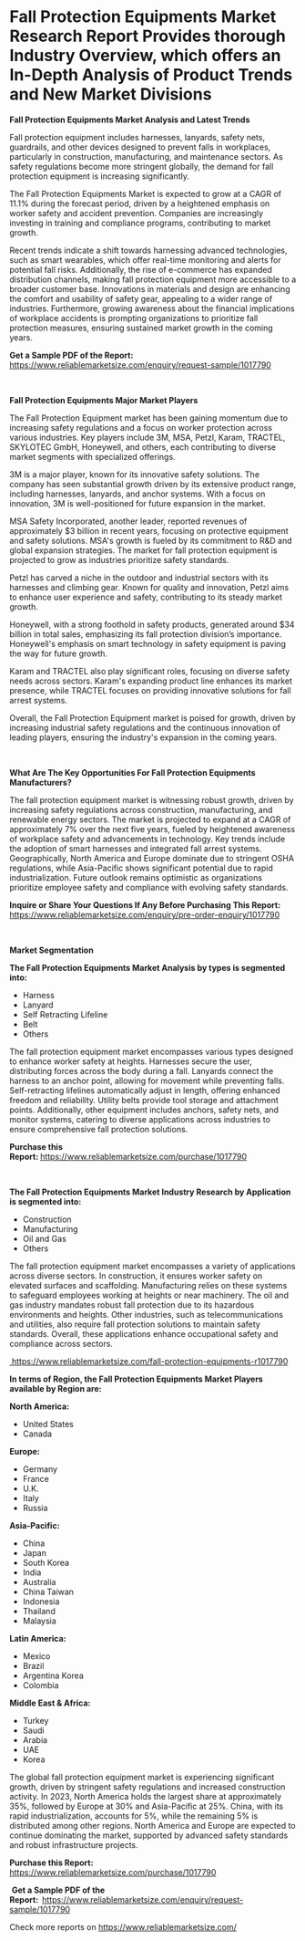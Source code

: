 <p><h1>Fall Protection Equipments Market Research Report Provides thorough Industry Overview, which offers an In-Depth Analysis of Product Trends and New Market Divisions</h1></p><p><strong>Fall Protection Equipments Market Analysis and Latest Trends</strong></p>
<p><p>Fall protection equipment includes harnesses, lanyards, safety nets, guardrails, and other devices designed to prevent falls in workplaces, particularly in construction, manufacturing, and maintenance sectors. As safety regulations become more stringent globally, the demand for fall protection equipment is increasing significantly. </p><p>The Fall Protection Equipments Market is expected to grow at a CAGR of 11.1% during the forecast period, driven by a heightened emphasis on worker safety and accident prevention. Companies are increasingly investing in training and compliance programs, contributing to market growth. </p><p>Recent trends indicate a shift towards harnessing advanced technologies, such as smart wearables, which offer real-time monitoring and alerts for potential fall risks. Additionally, the rise of e-commerce has expanded distribution channels, making fall protection equipment more accessible to a broader customer base. Innovations in materials and design are enhancing the comfort and usability of safety gear, appealing to a wider range of industries. Furthermore, growing awareness about the financial implications of workplace accidents is prompting organizations to prioritize fall protection measures, ensuring sustained market growth in the coming years.</p></p>
<p><strong>Get a Sample PDF of the Report:&nbsp;</strong> <a href="https://www.reliablemarketsize.com/enquiry/request-sample/1017790?utm_campaign=1895&utm_medium=2&utm_source=Github&utm_content=ia&utm_term=09042025&utm_id=fall-protection-equipments">https://www.reliablemarketsize.com/enquiry/request-sample/1017790</a></p>
<p>&nbsp;</p>
<p><strong>Fall Protection Equipments Major Market Players</strong></p>
<p><p>The Fall Protection Equipment market has been gaining momentum due to increasing safety regulations and a focus on worker protection across various industries. Key players include 3M, MSA, Petzl, Karam, TRACTEL, SKYLOTEC GmbH, Honeywell, and others, each contributing to diverse market segments with specialized offerings.</p><p>3M is a major player, known for its innovative safety solutions. The company has seen substantial growth driven by its extensive product range, including harnesses, lanyards, and anchor systems. With a focus on innovation, 3M is well-positioned for future expansion in the market.</p><p>MSA Safety Incorporated, another leader, reported revenues of approximately $3 billion in recent years, focusing on protective equipment and safety solutions. MSA's growth is fueled by its commitment to R&D and global expansion strategies. The market for fall protection equipment is projected to grow as industries prioritize safety standards.</p><p>Petzl has carved a niche in the outdoor and industrial sectors with its harnesses and climbing gear. Known for quality and innovation, Petzl aims to enhance user experience and safety, contributing to its steady market growth.</p><p>Honeywell, with a strong foothold in safety products, generated around $34 billion in total sales, emphasizing its fall protection division’s importance. Honeywell's emphasis on smart technology in safety equipment is paving the way for future growth.</p><p>Karam and TRACTEL also play significant roles, focusing on diverse safety needs across sectors. Karam's expanding product line enhances its market presence, while TRACTEL focuses on providing innovative solutions for fall arrest systems.</p><p>Overall, the Fall Protection Equipment market is poised for growth, driven by increasing industrial safety regulations and the continuous innovation of leading players, ensuring the industry's expansion in the coming years.</p></p>
<p>&nbsp;</p>
<p><strong>What Are The Key Opportunities For Fall Protection Equipments Manufacturers?</strong></p>
<p><p>The fall protection equipment market is witnessing robust growth, driven by increasing safety regulations across construction, manufacturing, and renewable energy sectors. The market is projected to expand at a CAGR of approximately 7% over the next five years, fueled by heightened awareness of workplace safety and advancements in technology. Key trends include the adoption of smart harnesses and integrated fall arrest systems. Geographically, North America and Europe dominate due to stringent OSHA regulations, while Asia-Pacific shows significant potential due to rapid industrialization. Future outlook remains optimistic as organizations prioritize employee safety and compliance with evolving safety standards.</p></p>
<p><strong>Inquire or Share Your Questions If Any Before Purchasing This Report:</strong> <a href="https://www.reliablemarketsize.com/enquiry/pre-order-enquiry/1017790?utm_campaign=1895&utm_medium=2&utm_source=Github&utm_content=ia&utm_term=09042025&utm_id=fall-protection-equipments">https://www.reliablemarketsize.com/enquiry/pre-order-enquiry/1017790</a></p>
<p>&nbsp;</p>
<p><strong>Market Segmentation</strong></p>
<p><strong>The Fall Protection Equipments Market Analysis by types is segmented into:</strong></p>
<p><ul><li>Harness</li><li>Lanyard</li><li>Self Retracting Lifeline</li><li>Belt</li><li>Others</li></ul></p>
<p><p>The fall protection equipment market encompasses various types designed to enhance worker safety at heights. Harnesses secure the user, distributing forces across the body during a fall. Lanyards connect the harness to an anchor point, allowing for movement while preventing falls. Self-retracting lifelines automatically adjust in length, offering enhanced freedom and reliability. Utility belts provide tool storage and attachment points. Additionally, other equipment includes anchors, safety nets, and monitor systems, catering to diverse applications across industries to ensure comprehensive fall protection solutions.</p></p>
<p><strong>Purchase this Report:&nbsp;</strong><a href="https://www.reliablemarketsize.com/purchase/1017790?utm_campaign=1895&utm_medium=2&utm_source=Github&utm_content=ia&utm_term=09042025&utm_id=fall-protection-equipments">https://www.reliablemarketsize.com/purchase/1017790</a></p>
<p>&nbsp;</p>
<p><strong>The Fall Protection Equipments Market Industry Research by Application is segmented into:</strong></p>
<p><ul><li>Construction</li><li>Manufacturing</li><li>Oil and Gas</li><li>Others</li></ul></p>
<p><p>The fall protection equipment market encompasses a variety of applications across diverse sectors. In construction, it ensures worker safety on elevated surfaces and scaffolding. Manufacturing relies on these systems to safeguard employees working at heights or near machinery. The oil and gas industry mandates robust fall protection due to its hazardous environments and heights. Other industries, such as telecommunications and utilities, also require fall protection solutions to maintain safety standards. Overall, these applications enhance occupational safety and compliance across sectors.</p></p>
<p><a href="https://www.reliablemarketsize.com/fall-protection-equipments-r1017790?utm_campaign=1895&utm_medium=2&utm_source=Github&utm_content=ia&utm_term=09042025&utm_id=fall-protection-equipments">&nbsp;https://www.reliablemarketsize.com/fall-protection-equipments-r1017790</a></p>
<p><strong>In terms of Region, the Fall Protection Equipments Market Players available by Region are:</strong></p>
<p>
    <p> <strong> North America: </strong>
        <ul>
            <li>United States</li>
            <li>Canada</li>
        </ul>
        </p> 
    <p> <strong> Europe: </strong>
        <ul>
            <li>Germany</li>
            <li>France</li>
            <li>U.K.</li>
            <li>Italy</li>
            <li>Russia</li>
        </ul>
        </p> 
    <p> <strong> Asia-Pacific: </strong>
        <ul>
            <li>China</li>
            <li>Japan</li>
            <li>South Korea</li>
            <li>India</li>
            <li>Australia</li>
            <li>China Taiwan</li>
            <li>Indonesia</li>
            <li>Thailand</li>
            <li>Malaysia</li>
        </ul>
        </p> 
    <p> <strong> Latin America: </strong>
        <ul>
            <li>Mexico</li>
            <li>Brazil</li>
            <li>Argentina Korea</li>
            <li>Colombia</li>
        </ul>
        </p> 
    <p> <strong> Middle East & Africa: </strong>
        <ul>
            <li>Turkey</li>
            <li>Saudi</li>
            <li>Arabia</li>
            <li>UAE</li>
            <li>Korea</li>
        </ul>
    </p>
    </p>
<p><p>The global fall protection equipment market is experiencing significant growth, driven by stringent safety regulations and increased construction activity. In 2023, North America holds the largest share at approximately 35%, followed by Europe at 30% and Asia-Pacific at 25%. China, with its rapid industrialization, accounts for 5%, while the remaining 5% is distributed among other regions. North America and Europe are expected to continue dominating the market, supported by advanced safety standards and robust infrastructure projects.</p></p>
<p><strong>Purchase this Report: </strong><a href="https://www.reliablemarketsize.com/purchase/1017790?utm_campaign=1895&utm_medium=2&utm_source=Github&utm_content=ia&utm_term=09042025&utm_id=fall-protection-equipments">https://www.reliablemarketsize.com/purchase/1017790</a></p>
<p>&nbsp;<strong>Get a Sample PDF of the Report:&nbsp;&nbsp;</strong><a href="https://www.reliablemarketsize.com/enquiry/request-sample/1017790?utm_campaign=1895&utm_medium=2&utm_source=Github&utm_content=ia&utm_term=09042025&utm_id=fall-protection-equipments">https://www.reliablemarketsize.com/enquiry/request-sample/1017790</a></p>
<p><strong></strong></p>
<p>Check more reports on <a href="https://www.reliablemarketsize.com/?utm_campaign=1895&utm_medium=2&utm_source=Github&utm_content=ia&utm_term=09042025&utm_id=fall-protection-equipments">https://www.reliablemarketsize.com/</a></p>